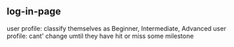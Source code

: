 ## log-in-page
  user profile: classify themselves as Beginner, Intermediate, Advanced
  user profile: cant' change umtil they have hit or miss some milestone
